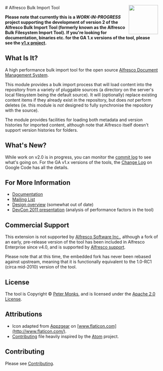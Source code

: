 <img align="right" width="96px" height="96px" src="https://raw.github.com/pmonks/alfresco-bulk-import/master/icon.png">
# Alfresco Bulk Import Tool

**Please note that currently this is a *WORK-IN-PROGRESS* project supporting the
development of version 2 of the Alfresco Bulk Import Tool (formerly known as the
Alfresco Bulk Filesystem Import Tool).  If you're looking for documentation,
binaries etc. for the GA 1.x versions of the tool, please see the
[v1.x project](https://github.com/pmonks/alfresco-bulk-filesystem-import).**

## What Is It?
A high performance bulk import tool for the open source [Alfresco Document
Management System](http://www.alfresco.org/).

This module provides a bulk import process that will load content into the
repository from a variety of pluggable sources (a directory on the server's
local filesystem being the default source).  It will (optionally) replace
existing content items if they already exist in the repository, but does _not_
perform deletes (ie. this module is _not_ designed to fully synchronise the
repository with the source).

The module provides facilities for loading both metadata and version histories
for imported content, although note that Alfresco itself doesn't support version
histories for folders.

## What's New?
While work on v2.0 is in progress, you can monitor the
[commit log](https://github.com/pmonks/alfresco-bulk-import/commits/master) to
see what's going on.
For the GA v1.x versions of the tools, the
[Change Log](http://code.google.com/p/alfresco-bulk-filesystem-import/wiki/ChangeLog)
on Google Code has all the details.

## For More Information
 * [Documentation](https://github.com/pmonks/alfresco-bulk-import/wiki/Documentation)
 * [Mailing List](https://groups.google.com/forum/#!forum/alfresco-bulk-filesystem-import)
 * [Design overview](http://blogs.alfresco.com/wp/pmonks/2009/10/22/bulk-import-from-a-filesystem/) (somewhat out of date)
 * [DevCon 2011 presentation](http://www.slideshare.net/alfresco/taking-your-bulk-content-ingestions-to-the-next-level) (analysis of performance factors in the tool)

## Commercial Support
This extension is not supported by
[Alfresco Software Inc.](http://www.alfresco.com/), although a fork of an early,
pre-release version of the tool has been included in Alfresco Enterprise since
v4.0, and is supported by [Alfresco support](http://support.alfresco.com).

Please note that at this time, the embedded fork has never been rebased against
upstream, meaning that it is functionally equivalent to the 1.0-RC1 (circa
mid-2010) version of the tool.

## License
The tool is Copyright © [Peter Monks](mailto:pmonks@gmail.com), and is licensed under the [Apache 2.0 License](http://www.apache.org/licenses/LICENSE-2.0.html).

## Attributions
 * Icon adapted from [Appzgear](http://www.flaticon.com/free-icon/arrow-pointing-down-a-container_26007) on [www.flaticon.com](http://www.flaticon.com/).
 * [Contributing](CONTRIBUTING.md) file heavily inspired by the [Atom](https://github.com/atom/atom/blob/master/CONTRIBUTING.md) project.

## Contributing
Please see [Contributing](CONTRIBUTING.md).
